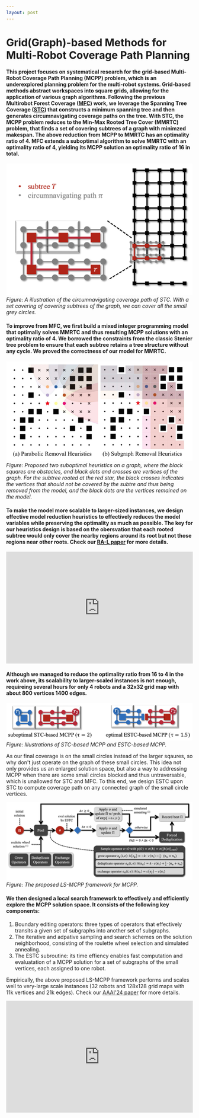 ```yaml
---
layout: post
---
```


# Grid(Graph)-based Methods for Multi-Robot Coverage Path Planning

#### This project focuses on systematical research for the grid-based Multi-Robot Coverage Path Planning (MCPP) problem, which is an underexplored planning problem for the multi-robot systems. Grid-based methods abstract workspaces into square grids, allowing for the application of various graph algorithms. Following the previous Multirobot Forest Coverage ([MFC](https://ieeexplore.ieee.org/stamp/stamp.jsp?arnumber=5629446)) work, we leverage the Spanning Tree Coverage ([STC](https://link.springer.com/content/pdf/10.1023/A:1016610507833.pdf)) that constructs a minimum spanning tree and then generates circumnavigating coverage paths on the tree. With STC, the MCPP problem reduces to the Min-Max Rooted Tree Cover (MMRTC) problem, that finds a set of covering subtrees of a graph with minimzed makespan. The above reduction from MCPP to MMRTC has an optimality ratio of 4. MFC extends a suboptimal algorithm to solve MMRTC with an optimality ratio of 4, yielding its MCPP solution an optimality ratio of 16 in total. 

![demo](./../assets/img/grid_mcpp/STC_paradigm.png)
*Figure: A illustration of the circumnavigating coverage path of STC. With a set covering of covering subtrees of the graph, we can cover all the small grey circles.*

#### To improve from MFC, we first build a mixed integer programming model that optimally solves MMRTC and thus resulting MCPP solutions with an optimality ratio of 4. We borrowed the constraints from the classic Stenier tree problem to ensure that each subtree retains a tree structure without any cycle. We proved the correctness of our model for MMRTC.

![demo](./../assets/img/grid_mcpp/heur.png)
*Figure: Proposed two suboptimal heuristics on a graph, where the black squares are obstacles, and black dots and crosses are vertices of the graph. For the subtree rooted at the red star, the black crosses indicates the vertices that should not be covered by the subtre and thus being removed from the model, and the black dots are the vertices remained on the model.*

#### To make the model more scalable to larger-sized instances, we design effective model reduction heuristics to effectively reduces the model variables while preserving the optimality as much as possible. The key for our heuristics design is based on the obersvation that each rooted subtree would only cover the nearby regions around its root but not those regions near other roots. Check our [RA-L paper](https://www2.cs.sfu.ca/~hangma/pub/ral23c.pdf) for more details.

<div style="padding:60% 0 0 0;position:relative;"><iframe src="https://player.vimeo.com/video/918506751?badge=0&amp;autopause=0&amp;player_id=0&amp;app_id=58479" frameborder="0" allow="autoplay; fullscreen; picture-in-picture; clipboard-write" style="position:absolute;top:0;left:0;width:100%;height:100%;" title="MIP-MCPP simulation"></iframe></div><script src="https://player.vimeo.com/api/player.js"></script>

<p/>

#### Although we managed to reduce the optimality ratio from 16 to 4 in the work above, its scalability to larger-scaled instances is not enough, requireing several hours for only 4 robots and a 32x32 grid map with about 800 vertices 1400 edges. 

![demo](./../assets/img/grid_mcpp/estc_paradigm.png)
*Figure: Illustrations of STC-based MCPP and ESTC-based MCPP.*

As our final coverage is on the small circles instead of the larger sqaures, so why don't just operate on the graph of these small circles. This idea not only provides us an enlarged solution space, but also a way to addressing MCPP when there are some small circles blocked and thus untraversable, which is unallowed for STC and MFC. To this end, we design ESTC upon STC to compute coverage path on any connected graph of the small circle vertices.

![demo](./../assets/img/grid_mcpp/framework.png)
*Figure: The proposed LS-MCPP framework for MCPP.*

#### We then designed a local search framework to effectively and efficiently explore the MCPP solution space. It consists of the following key components:
1. Boundary editing operators: three types of operators that effectively transits a given set of subgraphs into another set of subgraphs.
2. The iterative and adpative sampling and search schemes on the solution neighborhood, consisting of the roulette wheel selection and simulated annealing.
3. The ESTC subroutine: its time effiency enables fast computation and evaluatation of a MCPP solution for a set of subgraphs of the small vertices, each assigned to one robot.

Empirically, the above proposed LS-MCPP framework performs and scales well to very-large scale instances  (32 robots and 128x128 grid maps with 11k vertices and 21k edges). Check our [AAAI'24 paper](https://arxiv.org/pdf/2312.10797.pdf) for more details.

<div style="padding:60% 0 0 0;position:relative;"><iframe src="https://player.vimeo.com/video/894744842?badge=0&amp;autopause=0&amp;player_id=0&amp;app_id=58479" frameborder="0" allow="autoplay; fullscreen; picture-in-picture; clipboard-write" style="position:absolute;top:0;left:0;width:100%;height:100%;" title="LS-MCPP simulation"></iframe></div><script src="https://player.vimeo.com/api/player.js"></script>
